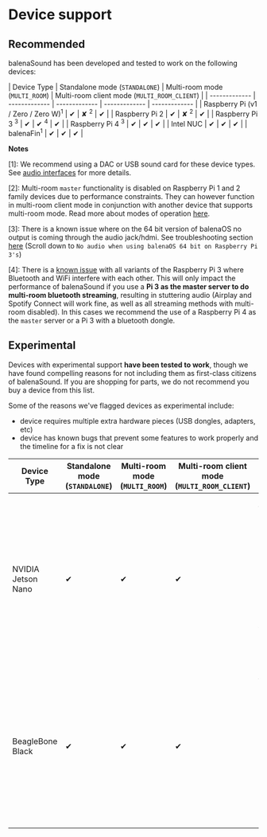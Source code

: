 
# Device support

## Recommended

balenaSound has been developed and tested to work on the following devices:

| Device Type  |  Standalone mode (`STANDALONE`) | Multi-room mode (`MULTI_ROOM`) | Multi-room client mode (`MULTI_ROOM_CLIENT`) |
| ------------- | ------------- | ------------- | ------------- | ------------- |
| Raspberry Pi (v1 / Zero / Zero W)<sup>1</sup> | ✔ | ✘ <sup>2</sup> | ✔ |
| Raspberry Pi 2 | ✔ | ✘ <sup>2</sup> | ✔ |
| Raspberry Pi 3 <sup>3</sup> | ✔ | ✔ <sup>4</sup> | ✔ |
| Raspberry Pi 4 <sup>3</sup> | ✔ | ✔ | ✔ |
| Intel NUC | ✔ | ✔ | ✔ |
| balenaFin<sup>1</sup> | ✔ | ✔ | ✔ |

**Notes**

[1]: We recommend using a DAC or USB sound card for these device types. See [audio interfaces](../docs/audio-interfaces) for more details.

[2]: Multi-room `master` functionality is disabled on Raspberry Pi 1 and 2 family devices due to performance constraints. They can however function in multi-room client mode in conjunction with another device that supports multi-room mode. Read more about modes of operation [here](../docs/usage#modes-of-operation).

[3]: There is a known issue where on the 64 bit version of balenaOS no output is coming through the audio jack/hdmi. See troubleshooting section [here](https://sound.balenalabs.io/docs/support#troubleshooting) (Scroll down to `No audio when using balenaOS 64 bit on Raspberry Pi 3's`)

[4]: There is a [known issue](https://github.com/raspberrypi/linux/issues/1444) with all variants of the Raspberry Pi 3 where Bluetooth and WiFi interfere with each other. This will only impact the performance of balenaSound if you use a **Pi 3 as the master server to do multi-room bluetooth streaming**, resulting in stuttering audio (Airplay and Spotify Connect will work fine, as well as all streaming methods with multi-room disabled). In this cases we recommend the use of a Raspberry Pi 4 as the `master` server or a Pi 3 with a bluetooth dongle.

## Experimental

Devices with experimental support **have been tested to work**, though we have found compelling reasons for not including them as first-class citizens of balenaSound. If you are shopping for parts, we do not recommend you buy a device from this list.

Some of the reasons we've flagged devices as experimental include:

- device requires multiple extra hardware pieces (USB dongles, adapters, etc)
- device has known bugs that prevent some features to work properly and the timeline for a fix is not clear

| Device Type  | Standalone mode (`STANDALONE`) | Multi-room mode (`MULTI_ROOM`) | Multi-room client mode (`MULTI_ROOM_CLIENT`) | Comments |
| ------------- | ------------- | ------------- | ------------- | ------------- |
| NVIDIA Jetson Nano | ✔ | ✔ | ✔ | - Requires WiFi USB dongle (or ethernet cable)<br>- Requires Bluetooth USB dongle.<br>- No built-in audio support (see [this](https://github.com/balenablocks/audio/issues/35) bug). As a workaround, requires USB or DAC soundcard.|
| BeagleBone Black | ✔ | ✔ | ✔ |  - Requires WiFi USB dongle (or ethernet cable)<br>- Requires Bluetooth USB dongle.<br>- Requires USB sound card<br>- Requires USB hub as it has a single USB port |
